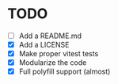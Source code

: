# TODO

- [ ] Add a README.md
- [x] Add a LICENSE
- [x] Make proper vitest tests
- [x] Modularize the code
- [x] Full polyfill support (almost)
